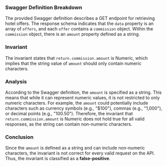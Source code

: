 ### Swagger Definition Breakdown
The provided Swagger definition describes a GET endpoint for retrieving hotel offers. The response schema indicates that the `data` property is an array of `offers`, and each `offer` contains a `commission` object. Within the `commission` object, there is an `amount` property defined as a string. 

### Invariant
The invariant states that `return.commission.amount` is Numeric, which implies that the string value of `amount` should only contain numeric characters. 

### Analysis
According to the Swagger definition, the `amount` is specified as a string. This means that while it can represent numeric values, it is not restricted to only numeric characters. For example, the `amount` could potentially include characters such as currency symbols (e.g., "$100"), commas (e.g., "1,000"), or decimal points (e.g., "100.50"). Therefore, the invariant that `return.commission.amount` is Numeric does not hold true for all valid responses, as the string can contain non-numeric characters. 

### Conclusion
Since the `amount` is defined as a string and can include non-numeric characters, the invariant is not correct for every valid request on the API. Thus, the invariant is classified as a **false-positive**.
